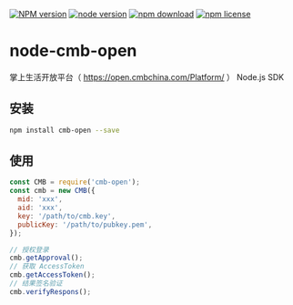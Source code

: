 [![NPM version][npm-image]][npm-url]
[![node version][node-image]][node-url]
[![npm download][download-image]][download-url]
[![npm license][license-image]][download-url]

[npm-image]: https://img.shields.io/npm/v/cmb-open.svg?style=flat-square
[npm-url]: https://npmjs.org/package/cmb-open
[node-image]: https://img.shields.io/badge/node.js-%3E=4.0-green.svg?style=flat-square
[node-url]: http://nodejs.org/download/
[download-image]: https://img.shields.io/npm/dm/cmb-open.svg?style=flat-square
[download-url]: https://npmjs.org/package/cmb-open
[license-image]: https://img.shields.io/npm/l/cmb-open.svg

# node-cmb-open

掌上生活开放平台（ https://open.cmbchina.com/Platform/ ） Node.js SDK

## 安装

```bash
npm install cmb-open --save
```

## 使用

```javascript
const CMB = require('cmb-open');
const cmb = new CMB({
  mid: 'xxx',
  aid: 'xxx',
  key: '/path/to/cmb.key',
  publicKey: '/path/to/pubkey.pem',
});

// 授权登录
cmb.getApproval();
// 获取 AccessToken
cmb.getAccessToken();
// 结果签名验证
cmb.verifyRespons();
```
